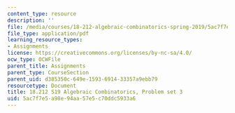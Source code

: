 ```yaml
---
content_type: resource
description: ''
file: /media/courses/18-212-algebraic-combinatorics-spring-2019/5ac7f7e5a98e94aa57e5c70ddc5933a6_MIT18_212S19_pset3.pdf
file_type: application/pdf
learning_resource_types:
- Assignments
license: https://creativecommons.org/licenses/by-nc-sa/4.0/
ocw_type: OCWFile
parent_title: Assignments
parent_type: CourseSection
parent_uid: d385350c-649e-1593-6914-33357a9ebb79
resourcetype: Document
title: 18.212 S19 Algebraic Combinatorics, Problem set 3
uid: 5ac7f7e5-a98e-94aa-57e5-c70ddc5933a6
---
```

